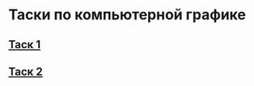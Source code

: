 # Таски по компьютерной графике

## [Таск 1](https://github.com/progerg/comp-graphics/tree/master/src/task1)
## [Таск 2](https://github.com/progerg/comp-graphics/tree/master/src/task2)